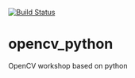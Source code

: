 
[![Build Status](https://img.shields.io/appveyor/ci/pirahansiah/opencv_python/master.svg)](https://ci.appveyor.com/project/pirahansiah/opencv-python)

# opencv_python
OpenCV workshop based on python 

